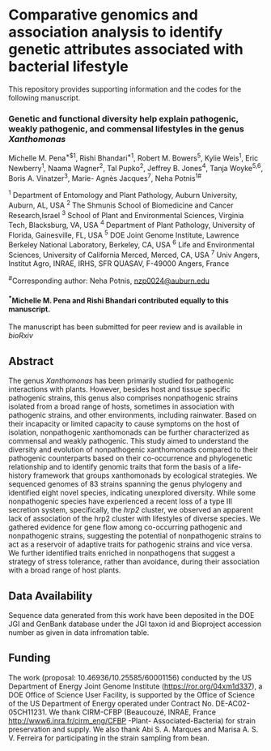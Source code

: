 # Comparative genomics and association analysis to identify genetic attributes associated with bacterial lifestyle

This repository provides supporting information and the codes for the following manuscript.

### Genetic and functional diversity help explain pathogenic, weakly pathogenic, and commensal lifestyles in the genus *Xanthomonas*
Michelle M. Pena<sup>*$1</sup>, Rishi Bhandari<sup>*1</sup>, Robert M. Bowers<sup>5</sup>, Kylie Weis<sup>1</sup>, Eric Newberry<sup>1</sup>, Naama Wagner<sup>2</sup>, Tal Pupko<sup>2</sup>, Jeffrey B. Jones<sup>4</sup>, Tanja Woyke<sup>5,6</sup>, Boris A. Vinatzer<sup>3</sup>, Marie- Agnès Jacques<sup>7</sup>, Neha Potnis<sup>1#</sup>

<sup>1</sup> Department of Entomology and Plant Pathology, Auburn University, Auburn, AL, USA
<sup>2</sup> The Shmunis School of Biomedicine and Cancer Research,Israel
<sup>3</sup> School of Plant and Environmental Sciences, Virginia Tech, Blacksburg, VA, USA 
<sup>4</sup> Department of Plant Pathology, University of Florida, Gainesville, FL, USA
<sup>5</sup> DOE Joint Genome Institute, Lawrence Berkeley National Laboratory, Berkeley, CA, USA
<sup>6</sup> Life and Environmental Sciences, University of California Merced, Merced, CA, USA 
<sup>7</sup> Univ Angers, Institut Agro, INRAE, IRHS, SFR QUASAV, F-49000 Angers, France

<sup>#</sup>Corresponding author: Neha Potnis, nzp0024@auburn.edu

#### <sup>*</sup>Michelle M. Pena and Rishi Bhandari contributed equally to this manuscript.



The manuscript has been submitted for peer review and is available in *bioRxiv* 


## Abstract
The genus *Xanthomonas* has been primarily studied for pathogenic interactions with plants. However, besides host and tissue specific pathogenic strains, this genus also comprises nonpathogenic strains isolated from a broad range of hosts, sometimes in association with pathogenic strains, and other environments, including rainwater. Based on their incapacity or limited capacity to cause symptoms on the host of isolation, nonpathogenic xanthomonads can be further characterized as commensal and weakly pathogenic. This study aimed to understand the diversity and evolution of nonpathogenic xanthomonads compared to their pathogenic counterparts based on their co-occurrence and phylogenetic relationship and to identify genomic traits that form the basis of a life-history framework that groups xanthomonads by ecological strategies. We sequenced genomes of 83 strains spanning the genus phylogeny and identified eight novel species, indicating unexplored diversity. While some nonpathogenic species have experienced a recent loss of a type III secretion system, specifically, the *hrp2* cluster, we observed an apparent lack of association of the hrp2 cluster with lifestyles of diverse species. We gathered evidence for gene flow among co-occurring pathogenic and nonpathogenic strains, suggesting the potential of nonpathogenic strains to act as a reservoir of adaptive traits for pathogenic strains and vice versa. We further identified traits enriched in nonpathogens that suggest a strategy of stress tolerance, rather than avoidance, during their association with a broad range of host plants.


## Data Availability

Sequence data generated from this work have been deposited in the DOE JGI and GenBank database under the JGI taxon id and Bioproject accession number as given in data infromation table.


## Funding
The work (proposal: 10.46936/10.25585/60001156) conducted by the US Department of Energy Joint Genome Institute (https://ror.org/04xm1d337), a DOE Office of Science User Facility, is supported by the Office of Science of the US Department of Energy operated under Contract No. DE-AC02-05CH11231.
We thank CIRM-CFBP (Beaucouzé, INRAE, France http://www6.inra.fr/cirm_eng/CFBP -Plant- Associated-Bacteria) for strain preservation and supply. We also thank Abi S. A. Marques and Marisa A. S. V. Ferreira for participating in the strain sampling from bean.
